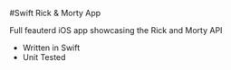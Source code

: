 #Swift Rick & Morty App

Full feauterd iOS app showcasing the Rick and Morty API

- Written in Swift
- Unit Tested
